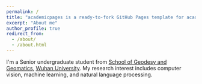 ```yaml
---
permalink: /
title: "academicpages is a ready-to-fork GitHub Pages template for academic personal websites"
excerpt: "About me"
author_profile: true
redirect_from: 
  - /about/
  - /about.html
---
```


I'm a Senior undergraduate student from [School of Geodesy and Geomatics](http://main.sgg.whu.edu.cn/), [Wuhan University](https://www.whu.edu.cn/). My research interest includes computer vision, machine learning, and natural language processing.



